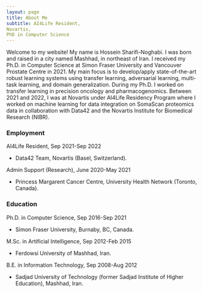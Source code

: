 ```yaml
---
layout: page
title: About Me
subtitle: AI4Life Resident, 
Novartis, 
PhD in Computer Science
---
```

Welcome to my website!
My name is Hossein Sharifi-Noghabi. I was born and raised in a city named Mashhad, in northeast of Iran. I received my Ph.D. in Computer Science at Simon Fraser University and Vancouver Prostate Centre in 2021. My main focus is to develop/apply state-of-the-art robust learning systems using transfer learning, adversarial learning, multi-task learning, and domain generalization. During my Ph.D. I worked on transfer learning in precision oncology and pharmacogenomics. Between 2021 and 2022, I was at Novartis under AI4Life Residency Program where I worked on machine learning for data integration on SomaScan proteomics data in collaboration with Data42 and the Novartis Institute for Biomedical Research (NIBR).  

### Employment 

AI4Life Resident, Sep 2021-Sep 2022
  - Data42 Team, Novartis (Basel, Switzerland).  

Admin Support (Research), June 2020-May 2021 
  - Princess Margarent Cancer Centre, University Health Network (Toronto, Canada). 

### Education 

Ph.D. in Computer Science, Sep 2016-Sep 2021
  - Simon Fraser University, Burnaby, BC, Canada. 

M.Sc. in Artificial Intelligence, Sep 2012-Feb 2015
  - Ferdowsi University of Mashhad, Iran. 

B.E. in Information Technology, Sep 2008-Aug 2012 
  - Sadjad University of Technology (former Sadjad Institute of Higher Education), Mashhad, Iran.

